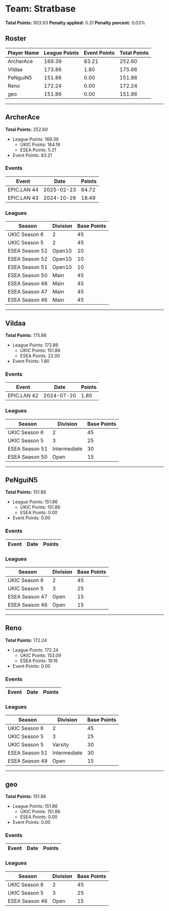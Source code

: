 # Team: Stratbase

**Total Points:** 903.93
**Penalty applied:** 0.31
**Penalty percent:** 0.03%

## Roster
| Player Name | League Points | Event Points | Total Points |
|-------------|--------------|--------------|-------------|
| ArcherAce | 169.39 | 83.21 | 252.60 |
| Vildaa | 173.86 | 1.80 | 175.66 |
| PeNguiN5 | 151.86 | 0.00 | 151.86 |
| Reno | 172.24 | 0.00 | 172.24 |
| geo | 151.86 | 0.00 | 151.86 |

---

## ArcherAce

**Total Points:** 252.60

- League Points: 169.39
  - UKIC Points: 164.19
  - ESEA Points: 5.21
- Event Points: 83.21

### Events
| Event | Date | Points |
|-------|------|--------|
| EPIC.LAN 44 | 2025-02-23 | 64.72 |
| EPIC.LAN 43 | 2024-10-26 | 18.49 |
### Leagues
| Season | Division | Base Points |
|--------|----------|-------------|
| UKIC Season 6 | 2 | 45 |
| UKIC Season 5 | 2 | 45 |
| ESEA Season 52 | Open10 | 10 |
| ESEA Season 52 | Open10 | 10 |
| ESEA Season 51 | Open10 | 10 |
| ESEA Season 50 | Main | 45 |
| ESEA Season 48 | Main | 45 |
| ESEA Season 47 | Main | 45 |
| ESEA Season 46 | Main | 45 |
---

## Vildaa

**Total Points:** 175.66

- League Points: 173.86
  - UKIC Points: 151.86
  - ESEA Points: 22.00
- Event Points: 1.80

### Events
| Event | Date | Points |
|-------|------|--------|
| EPIC.LAN 42 | 2024-07-20 | 1.80 |
### Leagues
| Season | Division | Base Points |
|--------|----------|-------------|
| UKIC Season 6 | 2 | 45 |
| UKIC Season 5 | 3 | 25 |
| ESEA Season 51 | Intermediate | 30 |
| ESEA Season 50 | Open | 15 |
---

## PeNguiN5

**Total Points:** 151.86

- League Points: 151.86
  - UKIC Points: 151.86
  - ESEA Points: 0.00
- Event Points: 0.00

### Events
| Event | Date | Points |
|-------|------|--------|
### Leagues
| Season | Division | Base Points |
|--------|----------|-------------|
| UKIC Season 6 | 2 | 45 |
| UKIC Season 5 | 3 | 25 |
| ESEA Season 47 | Open | 15 |
| ESEA Season 46 | Open | 15 |
---

## Reno

**Total Points:** 172.24

- League Points: 172.24
  - UKIC Points: 153.09
  - ESEA Points: 19.16
- Event Points: 0.00

### Events
| Event | Date | Points |
|-------|------|--------|
### Leagues
| Season | Division | Base Points |
|--------|----------|-------------|
| UKIC Season 6 | 2 | 45 |
| UKIC Season 5 | 3 | 25 |
| UKIC Season 5 | Varsity | 30 |
| ESEA Season 51 | Intermediate | 30 |
| ESEA Season 49 | Open | 15 |
---

## geo

**Total Points:** 151.86

- League Points: 151.86
  - UKIC Points: 151.86
  - ESEA Points: 0.00
- Event Points: 0.00

### Events
| Event | Date | Points |
|-------|------|--------|
### Leagues
| Season | Division | Base Points |
|--------|----------|-------------|
| UKIC Season 6 | 2 | 45 |
| UKIC Season 5 | 3 | 25 |
| ESEA Season 46 | Open | 15 |